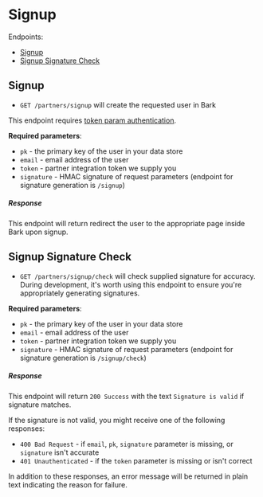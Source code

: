 Signup
=======

Endpoints:

- [Signup](#signup)
- [Signup Signature Check](#signup-signature-check)

Signup
------

* `GET /partners/signup` will create the requested user in Bark

This endpoint requires [token param authentication](https://github.com/Bark-us/partner-integration-docs#token-param-authentication).

**Required parameters**:

* `pk` - the primary key of the user in your data store
* `email` - email address of the user
* `token` - partner integration token we supply you
* `signature` - HMAC signature of request parameters (endpoint for signature
    generation is `/signup`)

##### Response

This endpoint will return redirect the user to the
appropriate page inside Bark upon signup.

Signup Signature Check
----------------------

* `GET /partners/signup/check` will check supplied signature for accuracy. During
    development, it's worth using this endpoint to ensure you're appropriately
    generating signatures.

**Required parameters**:

* `pk` - the primary key of the user in your data store
* `email` - email address of the user
* `token` - partner integration token we supply you
* `signature` - HMAC signature of request parameters (endpoint for signature
    generation is `/signup/check`)

##### Response

This endpoint will return `200 Success` with the text `Signature is valid` if
signature matches.

If the signature is not valid, you might receive one of the following
responses:

- `400 Bad Request` - if `email`, `pk`, `signature` parameter is missing, or
    `signature` isn't accurate
- `401 Unauthenticated` - if the `token` parameter is missing or isn't correct

In addition to these responses, an error message will be returned in plain
text indicating the reason for failure.

